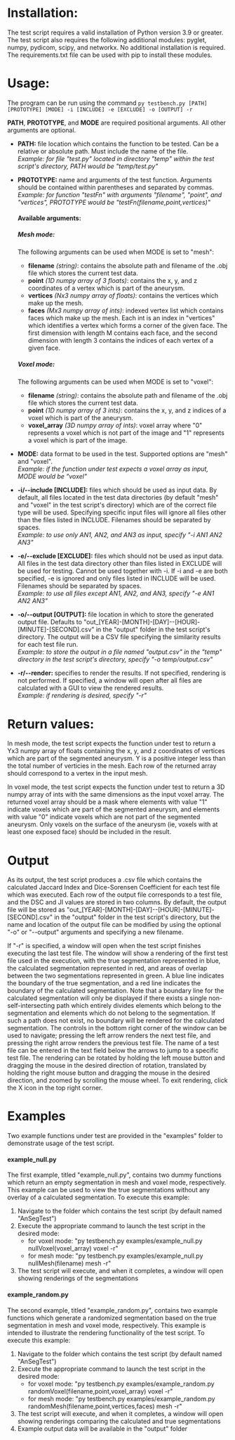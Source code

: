 # Installation:
The test script requires a valid installation of Python version 3.9 or greater. The test script also requires the following additional modules: pyglet, numpy, pydicom, scipy, and networkx. No additional installation is required. The requirements.txt file can be used with pip to install these modules.

# Usage:
The program can be run using the command `py testbench.py [PATH] [PROTOTYPE] [MODE] -i [INCLUDE] -e [EXCLUDE] -o [OUTPUT] -r`

**PATH**, **PROTOTYPE**, and **MODE** are required positional arguments. All other arguments are optional.

- **PATH:** file location which contains the function to be tested. Can be a relative or absolute path. Must include the name of the file.   
  *Example: for file "test.py" located in directory "temp" within the test script's directory, PATH would be "temp/test.py"*

- **PROTOTYPE:** name and arguments of the test function. Arguments should be contained within parentheses and separated by commas.  
  *Example: for function "testFn" with arguments "filename", "point", and "vertices", PROTOTYPE would be "testFn(filename,point,vertices)"*
  #### Available arguments:
  ##### Mesh mode:
  The following arguments can be used when MODE is set to "mesh": 
  - **filename** *(string)*: contains the absolute path and filename of the .obj file which stores the current test data.  
  - **point** *(1D numpy array of 3 floats)*: contains the x, y, and z coordinates of a vertex which is part of the aneurysm.  
  - **vertices** *(Nx3 numpy array of floats)*: contains the vertices which make up the mesh.  
  - **faces** *(Mx3 numpy array of ints)*: indexed vertex list which contains faces which make up the mesh. Each int is an index in "vertices" which identifies a vertex which forms a corner of the given face. The first dimension with length M contains each face, and the second dimension with length 3 contains the indices of each vertex of a given face.  
  
  ##### Voxel mode:
  The following arguments can be used when MODE is set to "voxel": 
  - **filename** *(string)*: contains the absolute path and filename of the .obj file which stores the current test data.  
  - **point** *(1D numpy array of 3 ints)*: contains the x, y, and z indices of a voxel which is part of the aneurysm.  
  - **voxel_array** *(3D numpy array of ints)*: voxel array where "0" represents a voxel which is not part of the image and "1" represents a voxel which is part of the image.

- **MODE:** data format to be used in the test. Supported options are "mesh" and "voxel".  
  *Example: if the function under test expects a voxel array as input, MODE would be "voxel"*

- **-i/--include [INCLUDE]:** files which should be used as input data. By default, all files located in the test data directories (by default "mesh" and "voxel" in the test script's directory) which are of the correct file type will be used. Specifying specific input files will ignore all files other than the files listed in INCLUDE. Filenames should be separated by spaces.  
  *Example: to use only AN1, AN2, and AN3 as input, specify "-i AN1 AN2 AN3"*

- **-e/--exclude [EXCLUDE]:** files which should not be used as input data. All files in the test data directory other than files listed in EXCLUDE will be used for testing. Cannot be used together with -i. If -i and -e are both specified, -e is ignored and only files listed in INCLUDE will be used. Filenames should be separated by spaces.  
  *Example: to use all files except AN1, AN2, and AN3, specify "-e AN1 AN2 AN3"*

- **-o/--output [OUTPUT]:** file location in which to store the generated output file. Defaults to "out_[YEAR]-[MONTH]-[DAY]--[HOUR]-[MINUTE]-[SECOND].csv" in the "output" folder in the test script's directory. The output will be a CSV file specifying the similarity results for each test file run.  
  *Example: to store the output in a file named "output.csv" in the "temp" directory in the test script's directory, specify "-o temp/output.csv"*

- **-r/--render:** specifies to render the results. If not specified, rendering is not performed. If specified, a window will open after all files are calculated with a GUI to view the rendered results.   
  *Example: if rendering is desired, specify "-r"*

# Return values: 
In mesh mode, the test script expects the function under test to return a Yx3 numpy array of floats containing the x, y, and z coordinates of vertices which are part of the segmented aneurysm. Y is a positive integer less than the total number of verticies in the mesh. Each row of the returned array should correspond to a vertex in the input mesh.

In voxel mode, the test script expects the function under test to return a 3D numpy array of ints with the same dimensions as the input voxel array. The returned voxel array should be a mask where elements with value "1" indicate voxels which are part of the segmented aneurysm, and elements with value "0" indicate voxels which are not part of the segmented aneurysm. Only voxels on the surface of the aneurysm (ie, voxels with at least one exposed face) should be included in the result.

# Output
As its output, the test script produces a .csv file which contains the calculated Jaccard Index and Dice-Sorensen Coefficient for each test file which was executed. Each row of the output file corresponds to a test file, and the DSC and JI values are stored in two columns. By default, the output file will be stored as "out_[YEAR]-[MONTH]-[DAY]--[HOUR]-[MINUTE]-[SECOND].csv" in the "output" folder in the test script's directory, but the name and location of the output file can be modified by using the optional "-o" or "--output" arguments and specifying a new filename.

If "-r" is specified, a window will open when the test script finishes executing the last test file. The window will show a rendering of the first test file used in the execution, with the true segmentation represented in blue, the calculated segmentation represented in red, and areas of overlap between the two segmentations represented in green. A blue line indicates the boundary of the true segmentation, and a red line indicates the boundary of the calculated segmentation. Note that a boundary line for the calculated segmentation will only be displayed if there exists a single non-self-intersecting path which entirely divides elements which belong to the segmentation and elements which do not belong to the segmentation. If such a path does not exist, no boundary will be rendered for the calculated segmentation. The controls in the bottom right corner of the window can be used to navigate; pressing the left arrow renders the next test file, and pressing the right arrow renders the previous test file. The name of a test file can be entered in the text field below the arrows to jump to a specific test file. The rendering can be rotated by holding the left mouse button and dragging the mouse in the desired direction of rotation, translated by holding the right mouse button and dragging the mouse in the desired direction, and zoomed by scrolling the mouse wheel. To exit rendering, click the X icon in the top right corner.

# Examples
Two example functions under test are provided in the "examples" folder to demonstrate usage of the test script. 

#### example_null.py
The first example, titled "example_null.py", contains two dummy functions which return an empty segmentation in mesh and voxel mode, respectively. This example can be used to view the true segmentations without any overlay of a calculated segmentation. To execute this example:
1. Navigate to the folder which contains the test script (by default named "AnSegTest")
2. Execute the appropriate command to launch the test script in the desired mode:
   - for voxel mode: "py testbench.py examples/example_null.py nullVoxel(voxel_array) voxel -r"
   - for mesh mode: "py testbench.py examples/example_null.py nullMesh(filename) mesh -r"
3. The test script will execute, and when it completes, a window will open showing renderings of the segmentations

#### example_random.py
The second example, titled "example_random.py", contains two example functions which generate a randomized segmentation based on the true segmentation in mesh and voxel mode, respectively. This example is intended to illustrate the rendering functionality of the test script. To execute this example:
1. Navigate to the folder which contains the test script (by default named "AnSegTest")
2. Execute the appropriate command to launch the test script in the desired mode:
   - for voxel mode: "py testbench.py examples/example_random.py randomVoxel(filename,point,voxel_array) voxel -r"
   - for mesh mode: "py testbench.py examples/example_random.py randomMesh(filename,point,vertices,faces) mesh -r"
3. The test script will execute, and when it completes, a window will open showing renderings comparing the calculated and true segmentations
4. Example output data will be available in the "output" folder

